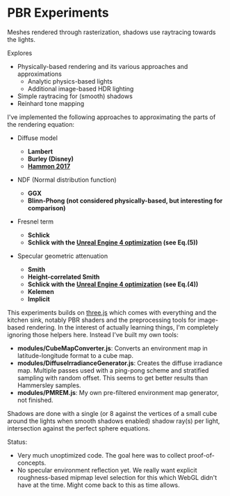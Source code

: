 # PBR Experiments

Meshes rendered through rasterization, shadows use raytracing towards the lights.

Explores
* Physically-based rendering and its various approaches and approximations 
    * Analytic physics-based lights
    * Additional image-based HDR lighting
* Simple raytracing for (smooth) shadows
* Reinhard tone mapping

I've implemented the following approaches to approximating the parts of the rendering equation:

* Diffuse model
    * **Lambert**
    * **Burley (Disney)**
    * **[Hammon 2017](https://twvideo01.ubm-us.net/o1/vault/gdc2017/Presentations/Hammon_Earl_PBR_Diffuse_Lighting.pdf)**

* NDF (Normal distribution function)
    * **GGX**
    * **Blinn-Phong (not considered physically-based, but interesting for comparison)**

* Fresnel term
    * **Schlick**
    * **Schlick with the [Unreal Engine 4 optimization](https://cdn2.unrealengine.com/Resources/files/2013SiggraphPresentationsNotes-26915738.pdf) (see Eq.(5))**

* Specular geometric attenuation
    * **Smith**
    * **Height-correlated Smith**
    * **Schlick with the [Unreal Engine 4 optimization](https://cdn2.unrealengine.com/Resources/files/2013SiggraphPresentationsNotes-26915738.pdf) (see Eq.(4))**
    * **Kelemen**
    * **Implicit**

This experiments builds on [three.js](https://threejs.org/) which comes with everything and the kitchen sink, notably PBR shaders and the preprocessing tools for image-based rendering. In the interest of actually learning things, I'm completely ignoring those helpers here.
Instead I've built my own tools:

* **modules/CubeMapConverter.js**: Converts an environment map in latitude-longitude format to a cube map.
* **modules/DiffuseIrradianceGenerator.js**: Creates the diffuse irradiance map. Multiple passes used with a ping-pong scheme and stratified sampling with random offset. This seems to get better results than Hammersley samples.
* **modules/PMREM.js**: My own pre-filtered environment map generator, not finished.

Shadows are done with a single (or 8 against the vertices of a small cube around the lights when smooth shadows enabled) shadow ray(s) per light, intersection against the perfect sphere equations.

Status:
* Very much unoptimized code. The goal here was to collect proof-of-concepts.
* No specular environment reflection yet. We really want explicit roughness-based mipmap level selection for this which WebGL didn't have at the time. Might come back to this as time allows.
